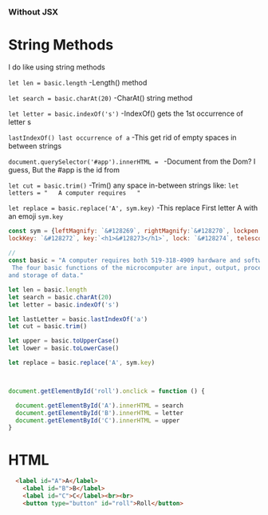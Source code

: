### Without JSX 
# String Methods
I do like using string methods 

`let len = basic.length` -Length() method

`let search = basic.charAt(20)` -CharAt() string method 

`let letter = basic.indexOf('s')` -IndexOf() gets the 1st occurrence of letter s 

`lastIndexOf() last occurrence of a` -This get rid of empty spaces in between strings

`document.querySelector('#app').innerHTML = ` -Document from the Dom? I guess, But the #app is the id from <div id="app"> 

`let cut = basic.trim()` -Trim() any space in-between strings like: `let letters = "   A computer requires   "`

`let replace = basic.replace('A', sym.key)` -This replace First letter A with an emoji `sym.key`

```js
const sym = {leftMagnify: `&#128269`, rightMagnify:`&#128270`, lockpen:`&#128271`, 
lockKey: `&#128272`, key:`<h1>&#128273</h1>`, lock: `&#128274`, telescope: `&#128301`}
 
// 
const basic = "A computer requires both 519-318-4909 hardware and software to work.\
 The four basic functions of the microcomputer are input, output, processing,\
and storage of data."

let len = basic.length 
let search = basic.charAt(20) 
let letter = basic.indexOf('s')

let lastLetter = basic.lastIndexOf('a') 
let cut = basic.trim() 

let upper = basic.toUpperCase()
let lower = basic.toLowerCase()

let replace = basic.replace('A', sym.key)



document.getElementById('roll').onclick = function () {

  document.getElementById('A').innerHTML = search
  document.getElementById('B').innerHTML = letter
  document.getElementById('C').innerHTML = upper
}
```

# HTML
```html
  <label id="A">A</label>
    <label id="B">B</label>
    <label id="C">C</label><br><br>
    <button type="button" id="roll">Roll</button>
```

